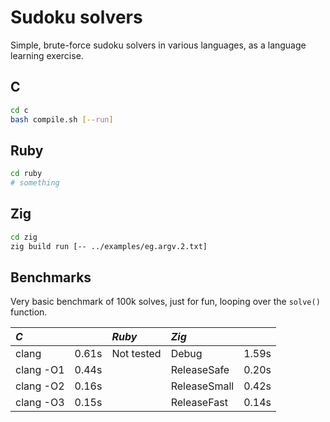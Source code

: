 # Sudoku solvers

Simple, brute-force sudoku solvers in various languages, as a language learning exercise.


## C

```sh
cd c
bash compile.sh [--run]
```


## Ruby

```sh
cd ruby
# something
```


## Zig

```sh
cd zig
zig build run [-- ../examples/eg.argv.2.txt]
```


## Benchmarks

Very basic benchmark of 100k solves, just for fun, looping over the `solve()` function.


| *C*       |       | *Ruby*     | *Zig*        |       |
| :-------- | ----- | :--------- | :----------- | ----- |
| clang     | 0.61s | Not tested | Debug        | 1.59s |
| clang -O1 | 0.44s |            | ReleaseSafe  | 0.20s |
| clang -O2 | 0.16s |            | ReleaseSmall | 0.42s |
| clang -O3 | 0.15s |            | ReleaseFast  | 0.14s |
